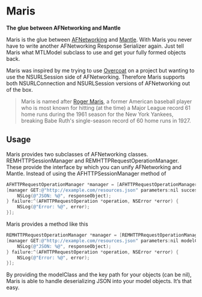 # Maris

**The glue between AFNetworking and Mantle**

Maris is the glue between [AFNetworking](https://github.com/afnetworking/afnetworking) and [Mantle](https://github.com/MantleFramework/Mantle).  With Maris you never have to write another AFNetworking Response Serializer again.  Just tell Maris what MTLModel subclass to use and get your fully formed objects back.

Maris was inspired by me trying to use [Overcoat](https://github.com/gonzalezreal/Overcoat) on a project but wanting to use the NSURLSession side of AFNetworking.  Therefore Maris supports both NSURLConnection and NSURLSession versions of AFNetworking out of the box.

> Maris is named after [Roger Maris](http://en.wikipedia.org/wiki/Roger_Maris), a former American baseball player who is most known for hitting (at the time) a Major League record 61 home runs during the 1961 season for the New York Yankees, breaking Babe Ruth's single-season record of 60 home runs in 1927.

## Usage

Maris provides two subclasses of AFNetworking classes.  REMHTTPSessionManager and REMHTTPRequestOperationManager.  These provide the interface by which you can unify AFNetworking and Mantle.  Instead of using the AFHTTPSessionManager method of 

```objective-c
AFHTTPRequestOperationManager *manager = [AFHTTPRequestOperationManager manager];
[manager GET:@"http://example.com/resources.json" parameters:nil success:^(AFHTTPRequestOperation *operation, id responseObject) {
    NSLog(@"JSON: %@", responseObject);
} failure:^(AFHTTPRequestOperation *operation, NSError *error) {
    NSLog(@"Error: %@", error);
}];
```

Maris provides a method like this

```objective-c
REMHTTPRequestOperationManager *manager = [REMHTTPRequestOperationManager manager];
[manager GET:@"http://example.com/resources.json" parameters:nil modelClass:[MYObject class] keyPath:nil success:^(AFHTTPRequestOperation *operation, id responseObject) {
    NSLog(@"JSON: %@", responseObject);
} failure:^(AFHTTPRequestOperation *operation, NSError *error) {
    NSLog(@"Error: %@", error);
}];
```

By providing the modelClass and the key path for your objects (can be nil), Maris is able to handle deserializing JSON into your model objects.  It’s that easy.
